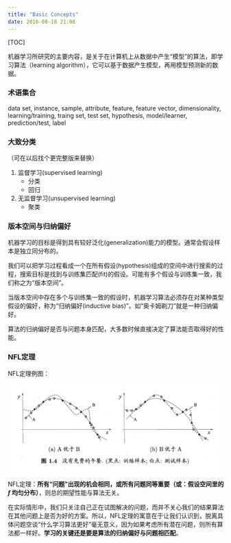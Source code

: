 ```yaml
---
title: "Basic Concepts"
date: 2016-08-18 21:08
---
```


[TOC]

机器学习所研究的主要内容，是关于在计算机上从数据中产生“模型”的算法，即学习算法（learning algorithm），它可以基于数据产生模型，再用模型预测新的数据。

### 术语集合
data set, instance, sample, attribute, feature, feature vector, dimensionality, learning/training, traing set, test set, hypothesis, model/learner, prediction/test, label

### 大致分类
（可在以后找个更完整版来替换）<br>

1. 监督学习(supervised learning)
   - 分类
   - 回归
2. 无监督学习(unsupervised learning)
   - 聚类

### 版本空间与归纳偏好
机器学习的目标是得到具有较好泛化(generalization)能力的模型。通常会假设样本是独立同分布的。

我们可以把学习过程看成一个在所有假设(hypothesis)组成的空间中进行搜索的过程，搜索目标是找到与训练集匹配(fit)的假设。可能有多个假设与训练集一致，我们称之为“版本空间”。

当版本空间中存在多个与训练集一致的假设时，机器学习算法必须存在对某种类型假设的偏好，称为“归纳偏好(inductive bias)”。如“奥卡姆剃刀”就是一种归纳偏好。

算法的归纳偏好是否与问题本身匹配，大多数时候直接决定了算法能否取得好的性能。

### NFL定理
NFL定理例图：

![](../static/images/no-free-lunch.png)

NFL定理：**所有“问题”出现的机会相同，或所有问题同等重要（或：假设空间里的 $f$ 均匀分布）**，则总的期望性能与算法无关。

在实际情形中，我们只关注自己正在试图解决的问题，而并不关心我们的结果算法在其他问题上是否为好的方案。所以，NFL定理的寓意在于让我们认识到，脱离具体问题空谈“什么学习算法更好”毫无意义，因为如果考虑所有潜在问题，则所有算法都一样好。**学习的关键还是要是算法的归纳偏好与问题相匹配**。